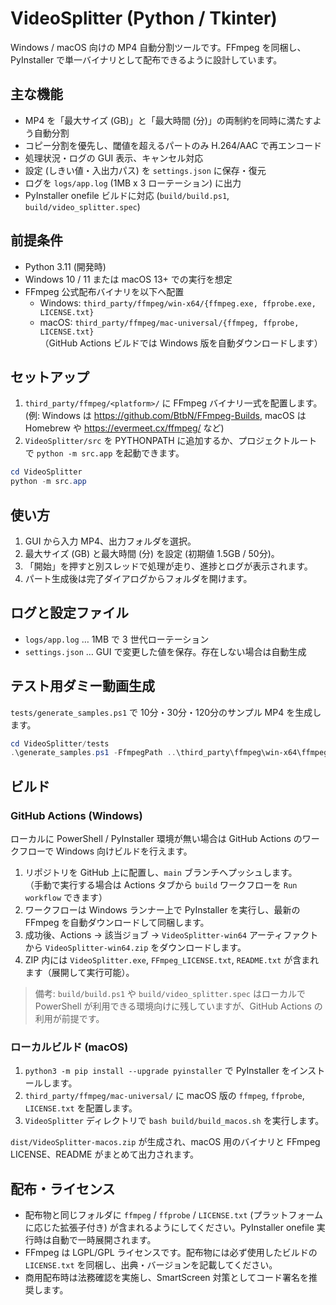 # VideoSplitter (Python / Tkinter)

Windows / macOS 向けの MP4 自動分割ツールです。FFmpeg を同梱し、PyInstaller で単一バイナリとして配布できるように設計しています。

## 主な機能

- MP4 を「最大サイズ (GB)」と「最大時間 (分)」の両制約を同時に満たすよう自動分割
- コピー分割を優先し、閾値を超えるパートのみ H.264/AAC で再エンコード
- 処理状況・ログの GUI 表示、キャンセル対応
- 設定 (しきい値・入出力パス) を `settings.json` に保存・復元
- ログを `logs/app.log` (1MB x 3 ローテーション) に出力
- PyInstaller onefile ビルドに対応 (`build/build.ps1`, `build/video_splitter.spec`)

## 前提条件

- Python 3.11 (開発時)
- Windows 10 / 11 または macOS 13+ での実行を想定
- FFmpeg 公式配布バイナリを以下へ配置  
  - Windows: `third_party/ffmpeg/win-x64/{ffmpeg.exe, ffprobe.exe, LICENSE.txt}`  
  - macOS: `third_party/ffmpeg/mac-universal/{ffmpeg, ffprobe, LICENSE.txt}`  
  （GitHub Actions ビルドでは Windows 版を自動ダウンロードします）

## セットアップ

1. `third_party/ffmpeg/<platform>/` に FFmpeg バイナリ一式を配置します。  
   (例: Windows は https://github.com/BtbN/FFmpeg-Builds, macOS は Homebrew や https://evermeet.cx/ffmpeg/ など)
2. `VideoSplitter/src` を PYTHONPATH に追加するか、プロジェクトルートで `python -m src.app` を起動できます。

```powershell
cd VideoSplitter
python -m src.app
```

## 使い方

1. GUI から入力 MP4、出力フォルダを選択。
2. 最大サイズ (GB) と最大時間 (分) を設定 (初期値 1.5GB / 50分)。
3. 「開始」を押すと別スレッドで処理が走り、進捗とログが表示されます。
4. パート生成後は完了ダイアログからフォルダを開けます。

## ログと設定ファイル

- `logs/app.log` … 1MB で 3 世代ローテーション
- `settings.json` … GUI で変更した値を保存。存在しない場合は自動生成

## テスト用ダミー動画生成

`tests/generate_samples.ps1` で 10分・30分・120分のサンプル MP4 を生成します。

```powershell
cd VideoSplitter/tests
.\generate_samples.ps1 -FfmpegPath ..\third_party\ffmpeg\win-x64\ffmpeg.exe
```

## ビルド

### GitHub Actions (Windows)

ローカルに PowerShell / PyInstaller 環境が無い場合は GitHub Actions のワークフローで Windows 向けビルドを行えます。

1. リポジトリを GitHub 上に配置し、`main` ブランチへプッシュします。  
   （手動で実行する場合は Actions タブから `build` ワークフローを `Run workflow` できます）
2. ワークフローは Windows ランナー上で PyInstaller を実行し、最新の FFmpeg を自動ダウンロードして同梱します。
3. 成功後、Actions → 該当ジョブ → `VideoSplitter-win64` アーティファクトから `VideoSplitter-win64.zip` をダウンロードします。
4. ZIP 内には `VideoSplitter.exe`, `FFmpeg_LICENSE.txt`, `README.txt` が含まれます（展開して実行可能）。

> 備考: `build/build.ps1` や `build/video_splitter.spec` はローカルで PowerShell が利用できる環境向けに残していますが、GitHub Actions の利用が前提です。

### ローカルビルド (macOS)

1. `python3 -m pip install --upgrade pyinstaller` で PyInstaller をインストールします。
2. `third_party/ffmpeg/mac-universal/` に macOS 版の `ffmpeg`, `ffprobe`, `LICENSE.txt` を配置します。
3. `VideoSplitter` ディレクトリで `bash build/build_macos.sh` を実行します。

`dist/VideoSplitter-macos.zip` が生成され、macOS 用のバイナリと FFmpeg LICENSE、README がまとめて出力されます。

## 配布・ライセンス

- 配布物と同じフォルダに `ffmpeg` / `ffprobe` / `LICENSE.txt` (プラットフォームに応じた拡張子付き) が含まれるようにしてください。PyInstaller onefile 実行時は自動で一時展開されます。
- FFmpeg は LGPL/GPL ライセンスです。配布物には必ず使用したビルドの `LICENSE.txt` を同梱し、出典・バージョンを記載してください。
- 商用配布時は法務確認を実施し、SmartScreen 対策としてコード署名を推奨します。
